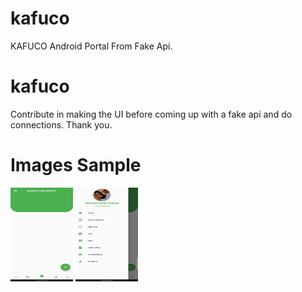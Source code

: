 # kafuco

KAFUCO Android Portal From Fake Api.

# kafuco

Contribute in making the UI before coming up with a fake api and do connections. Thank you. 


# Images Sample
<img src="https://github.com/Heinirich/kafuco/blob/main/assets/screenshot1.png" alt="drawing" style="width:100px!important;height:150px!important;"/>
<img src="https://github.com/Heinirich/kafuco/blob/main/assets/screenshot2.png" alt="drawing" style="width:100px!important;height:150px!important;"/>


